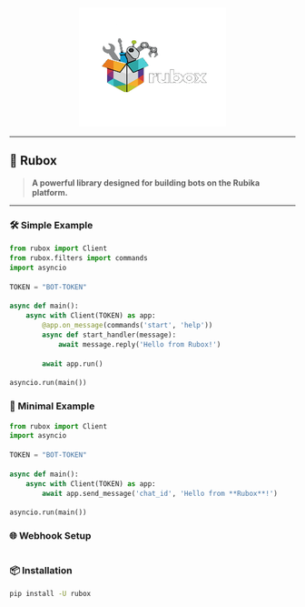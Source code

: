 <p align="center">
  <a href="github.com/belectron13/rubox">
    <img src="https://raw.githubusercontent.com/BELECTRON13/rubox/refs/heads/main/HoshaAI-1%20(1).png" width=260 height=210 alt="Rubox" />
  </a>
</p>

---

## 🔧 Rubox
> **A powerful library designed for building bots on the Rubika platform.**

---

### 🛠 Simple Example
```python
from rubox import Client
from rubox.filters import commands
import asyncio

TOKEN = "BOT-TOKEN"

async def main():
	async with Client(TOKEN) as app:
		@app.on_message(commands('start', 'help'))
		async def start_handler(message):
			await message.reply('Hello from Rubox!')
			
		await app.run()
		
asyncio.run(main())		
```

### 👾 Minimal Example
```python
from rubox import Client
import asyncio

TOKEN = "BOT-TOKEN"

async def main():
	async with Client(TOKEN) as app:
		await app.send_message('chat_id', 'Hello from **Rubox**!')
		
asyncio.run(main())
```

### 🌐 Webhook Setup
```python

```

###  📦 Installation
```bash
pip install -U rubox
```








